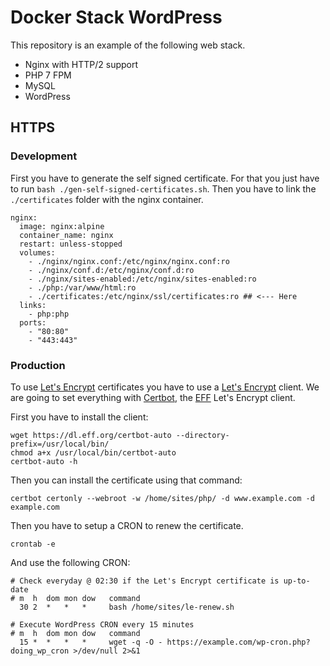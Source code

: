 # Docker Stack WordPress

This repository is an example of the following web stack.

* Nginx with HTTP/2 support
* PHP 7 FPM
* MySQL
* WordPress

## HTTPS

### Development

First you have to generate the self signed certificate. For that you just have to run `bash ./gen-self-signed-certificates.sh`.
Then you have to link the `./certificates` folder with the nginx container.

```
nginx:
  image: nginx:alpine
  container_name: nginx
  restart: unless-stopped
  volumes:
    - ./nginx/nginx.conf:/etc/nginx/nginx.conf:ro
    - ./nginx/conf.d:/etc/nginx/conf.d:ro
    - ./nginx/sites-enabled:/etc/nginx/sites-enabled:ro
    - ./php:/var/www/html:ro
    - ./certificates:/etc/nginx/ssl/certificates:ro ## <--- Here
  links:
    - php:php
  ports:
    - "80:80"
    - "443:443"
```

### Production

To use [Let's Encrypt](https://letsencrypt.org) certificates you have to use a [Let's Encrypt](https://letsencrypt.org) client.
We are going to set everything with [Certbot](https://certbot.eff.org/), the [EFF](https://www.eff.org/) Let's Encrypt client.

First you have to install the client:

```
wget https://dl.eff.org/certbot-auto --directory-prefix=/usr/local/bin/
chmod a+x /usr/local/bin/certbot-auto
certbot-auto -h
```

Then you can install the certificate using that command:

```
certbot certonly --webroot -w /home/sites/php/ -d www.example.com -d example.com
```

Then you have to setup a CRON to renew the certificate.

```
crontab -e
```

And use the following CRON:

```
# Check everyday @ 02:30 if the Let's Encrypt certificate is up-to-date
# m  h  dom mon dow   command
  30 2  *   *   *     bash /home/sites/le-renew.sh
  
# Execute WordPress CRON every 15 minutes
# m  h  dom mon dow   command
  15 *  *   *   *     wget -q -O - https://example.com/wp-cron.php?doing_wp_cron >/dev/null 2>&1
```